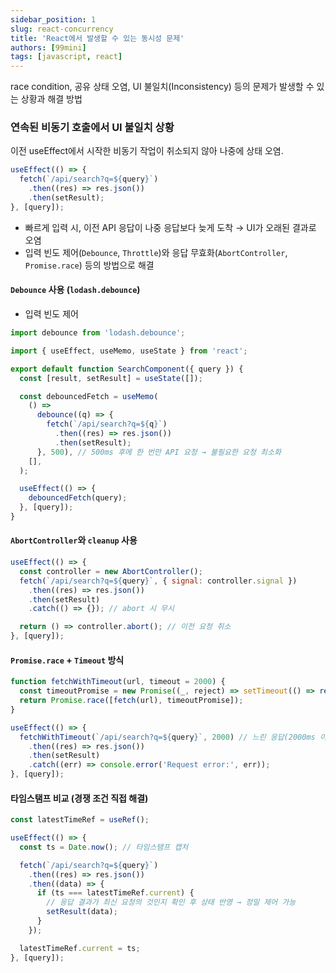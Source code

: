 ```yaml
---
sidebar_position: 1
slug: react-concurrency
title: 'React에서 발생할 수 있는 동시성 문제'
authors: [99mini]
tags: [javascript, react]
---
```


race condition, 공유 상태 오염, UI 불일치(Inconsistency) 등의 문제가 발생할 수 있는 상황과 해결 방법

<!-- truncate -->

### 연속된 비동기 호출에서 UI 불일치 상황

이전 useEffect에서 시작한 비동기 작업이 취소되지 않아 나중에 상태 오염.

```jsx
useEffect(() => {
  fetch(`/api/search?q=${query}`)
    .then((res) => res.json())
    .then(setResult);
}, [query]);
```

- 빠르게 입력 시, 이전 API 응답이 나중 응답보다 늦게 도착 → UI가 오래된 결과로 오염
- 입력 빈도 제어(`Debounce`, `Throttle`)와 응답 무효화(`AbortController`, `Promise.race`) 등의 방법으로 해결

#### `Debounce` 사용 (`lodash.debounce`)

- 입력 빈도 제어

```jsx
import debounce from 'lodash.debounce';

import { useEffect, useMemo, useState } from 'react';

export default function SearchComponent({ query }) {
  const [result, setResult] = useState([]);

  const debouncedFetch = useMemo(
    () =>
      debounce((q) => {
        fetch(`/api/search?q=${q}`)
          .then((res) => res.json())
          .then(setResult);
      }, 500), // 500ms 후에 한 번만 API 요청 → 불필요한 요청 최소화
    [],
  );

  useEffect(() => {
    debouncedFetch(query);
  }, [query]);
}
```

#### `AbortController`와 `cleanup` 사용

```jsx
useEffect(() => {
  const controller = new AbortController();
  fetch(`/api/search?q=${query}`, { signal: controller.signal })
    .then((res) => res.json())
    .then(setResult)
    .catch(() => {}); // abort 시 무시

  return () => controller.abort(); // 이전 요청 취소
}, [query]);
```

#### `Promise.race` + `Timeout` 방식

```jsx
function fetchWithTimeout(url, timeout = 2000) {
  const timeoutPromise = new Promise((_, reject) => setTimeout(() => reject(new Error('Timeout')), timeout));
  return Promise.race([fetch(url), timeoutPromise]);
}

useEffect(() => {
  fetchWithTimeout(`/api/search?q=${query}`, 2000) // 느린 응답(2000ms 이상 걸리는 응답)을 자동으로 무시하여 UI 반영 차단
    .then((res) => res.json())
    .then(setResult)
    .catch((err) => console.error('Request error:', err));
}, [query]);
```

#### 타임스탬프 비교 (경쟁 조건 직접 해결)

```jsx
const latestTimeRef = useRef();

useEffect(() => {
  const ts = Date.now(); // 타임스탬프 캡처

  fetch(`/api/search?q=${query}`)
    .then((res) => res.json())
    .then((data) => {
      if (ts === latestTimeRef.current) {
        // 응답 결과가 최신 요청의 것인지 확인 후 상태 반영 → 정밀 제어 가능
        setResult(data);
      }
    });

  latestTimeRef.current = ts;
}, [query]);
```
